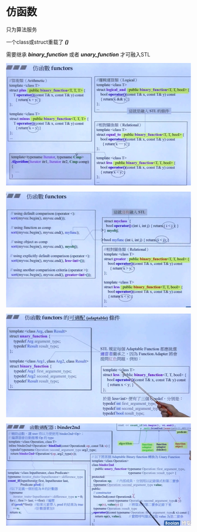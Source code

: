 # 仿函数

只为算法服务

一个class或struct重载了 ***()***

需要继承 ***binary_function*** 或者 ***unary_function*** 才可融入STL

![functors](./images/functors1.jpg)

![functors](./images/functors2.jpg)

![functors](./images/functors3.jpg)

![functors](./images/binder2nd.jpg)